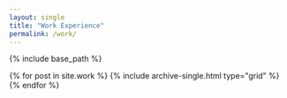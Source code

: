 ```yaml
---
layout: single
title: "Work Experience"
permalink: /work/
---
```


{% include base_path %}


<div class="grid__wrapper">
  {% for post in site.work %}
    {% include archive-single.html type="grid" %}
  {% endfor %}
</div>
